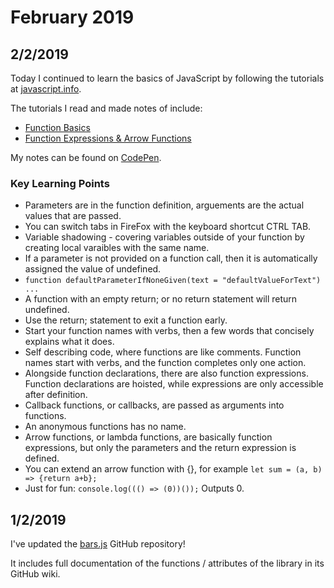 # February 2019

## 2/2/2019

Today I continued to learn the basics of JavaScript by following the tutorials at [javascript.info](https://javascript.info/).

The tutorials I read and made notes of include:
- [Function Basics](https://javascript.info/function-basics)
- [Function Expressions & Arrow Functions](https://javascript.info/function-expressions-arrows)

My notes can be found on [CodePen](https://codepen.io/jhancock532/pen/bzWjzP).

### Key Learning Points
- Parameters are in the function definition, arguements are the actual values that are passed.
- You can switch tabs in FireFox with the keyboard shortcut CTRL TAB.
- Variable shadowing - covering variables outside of your function by creating local varaibles with the same name.
- If a parameter is not provided on a function call, then it is automatically assigned the value of undefined.
- `function defaultParameterIfNoneGiven(text = "defaultValueForText") ...`
- A function with an empty return; or no return statement will return undefined.
- Use the return; statement to exit a function early.
- Start your function names with verbs, then a few words that concisely explains what it does.
- Self describing code, where functions are like comments. Function names start with verbs, and the function completes only one action.
- Alongside function declarations, there are also function expressions. Function declarations are hoisted, while expressions are only accessible after definition.
- Callback functions, or callbacks, are passed as arguments into functions.
- An anonymous functions has no name. 
- Arrow functions, or lambda functions, are basically function expressions, but only the parameters and the return expression is defined. 
- You can extend an arrow function with {}, for example `let sum = (a, b) => {return a+b};`
- Just for fun: `console.log((() => (0))());` Outputs 0.

## 1/2/2019

I've updated the [bars.js](https://github.com/jhancock532/bars.js) GitHub repository!

It includes full documentation of the functions / attributes of the library in its GitHub wiki.
